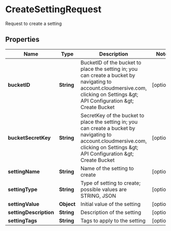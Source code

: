 

# CreateSettingRequest

Request to create a setting

## Properties

| Name | Type | Description | Notes |
|------------ | ------------- | ------------- | -------------|
|**bucketID** | **String** | BucketID of the bucket to place the setting in; you can create a bucket by navigating to account.cloudmersive.com, clicking on Settings &amp;gt; API Configuration &amp;gt; Create Bucket |  [optional] |
|**bucketSecretKey** | **String** | SecretKey of the bucket to place the setting in; you can create a bucket by navigating to account.cloudmersive.com, clicking on Settings &amp;gt; API Configuration &amp;gt; Create Bucket |  [optional] |
|**settingName** | **String** | Name of the setting to create |  [optional] |
|**settingType** | **String** | Type of setting to create; possible values are STRING, JSON |  [optional] |
|**settingValue** | **Object** | Initial value of the setting |  [optional] |
|**settingDescription** | **String** | Description of the setting |  [optional] |
|**settingTags** | **String** | Tags to apply to the setting |  [optional] |



